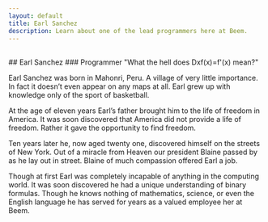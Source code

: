 ```yaml
---
layout: default
title: Earl Sanchez
description: Learn about one of the lead programmers here at Beem.
---
```

<div class="bs1-file-img"></div><br />
## Earl Sanchez
### Programmer
"What the hell does Dxf(x)=f'(x) mean?"

Earl Sanchez was born in Mahonri, Peru.  A village of very little importance.  In fact it doesn’t even appear on any maps at all.  Earl grew up with knowledge only of the sport of basketball.

At the age of eleven years Earl’s father brought him to the life of freedom in America.  It was soon discovered that America did not provide a life of freedom.  Rather it gave the opportunity to find freedom.

Ten years later he, now aged twenty one, discovered himself on the streets of New York.  Out of a miracle from Heaven our president Blaine passed by as he lay out in street.  Blaine of much compassion offered Earl a job.

Though at first Earl was completely incapable of anything in the computing world.  It was soon discovered he had a unique understanding of binary formulas.  Though he knows nothing of mathematics, science, or even the English language he has served for years as a valued employee her at Beem. 
